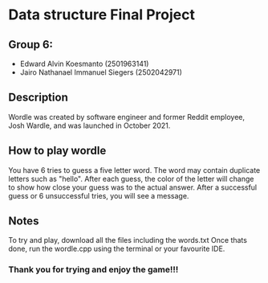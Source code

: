 # Data structure Final Project
## Group 6: 
- Edward Alvin Koesmanto (2501963141)
- Jairo Nathanael Immanuel Siegers (2502042971)

## Description
Wordle was created by software engineer and former Reddit employee, Josh Wardle, and was launched in October 2021.

## How to play wordle
You have 6 tries to guess a five letter word. The word may contain duplicate letters such as "hello".
After each guess, the color of the letter will change to show how close your guess was to the actual answer.
After a successful guess or 6 unsuccessful tries, you will see a message.

## Notes
To try and play, download all the files including the words.txt
Once thats done, run the wordle.cpp using the terminal or your favourite IDE.

### Thank you for trying and enjoy the game!!!
